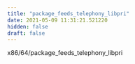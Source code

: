 ```yaml
---
title: "package_feeds_telephony_libpri"
date: 2021-05-09 11:31:21.521220
hidden: false
draft: false
---
```


x86/64/package_feeds_telephony_libpri

